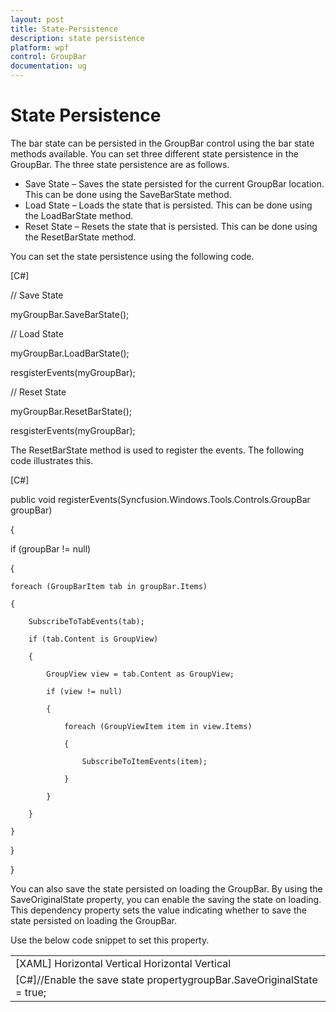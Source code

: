 ```yaml
---
layout: post
title: State-Persistence
description: state persistence
platform: wpf
control: GroupBar
documentation: ug
---
```


# State Persistence

The bar state can be persisted in the GroupBar control using the bar state methods available. You can set three different state persistence in the GroupBar. The three state persistence are as follows.

* Save State – Saves the state persisted for the current GroupBar location. This can be done using the SaveBarState method.
* Load State – Loads the state that is persisted. This can be done using the LoadBarState method.
* Reset State – Resets the state that is persisted. This can be done using the ResetBarState method.

You can set the state persistence using the following code.



[C#]



// Save State

myGroupBar.SaveBarState();



// Load State

myGroupBar.LoadBarState();

resgisterEvents(myGroupBar);



// Reset State

myGroupBar.ResetBarState();

resgisterEvents(myGroupBar);



The ResetBarState method is used to register the events. The following code illustrates this.



[C#]



public void registerEvents(Syncfusion.Windows.Tools.Controls.GroupBar groupBar)

{

if (groupBar != null)

{

    foreach (GroupBarItem tab in groupBar.Items)

    {

        SubscribeToTabEvents(tab);

        if (tab.Content is GroupView)

        {

            GroupView view = tab.Content as GroupView;

            if (view != null)

            {

                foreach (GroupViewItem item in view.Items)

                {

                    SubscribeToItemEvents(item);

                }

            }

        }

    }

}

}



You can also save the state persisted on loading the GroupBar. By using the SaveOriginalState property, you can enable the saving the state on loading. This dependency property sets the value indicating whether to save the state persisted on loading the GroupBar. 

Use the below code snippet to set this property.



<table>
<tr>
<td>
[XAML]<!-- Adding GroupBar --><syncfusion:GroupBar Height="200" Width="230" SaveOriginalState="True" Name="groupBar">  <!-- Adding GroupBarItem -->  <syncfusion:GroupBarItem Name="groupBarItem" Header="GroupBarItem" IsSelected="True">    <!-- Adding content for GroupBar item using panel -->    <StackPanel Orientation="Vertical">      <TextBlock Text="GroupBar Orientation" Margin="4,4,2,2"/>      <RadioButton IsChecked="True" Margin="4,2,2,2">Horizontal</RadioButton>      <RadioButton Margin="4,2,2,2">Vertical</RadioButton>      <TextBlock Text="GroupView Orientation" Margin="4,4,2,2"/>      <RadioButton Margin="4,2,2,2">Horizontal</RadioButton>      <RadioButton IsChecked="True" Margin="4,2,2,2">Vertical</RadioButton>    </StackPanel>  </syncfusion:GroupBarItem>  <!-- Adding GroupBarItem -->  <syncfusion:GroupBarItem Name="groupBarItem1" HeaderImageSource="Label.gif" Header="General">    <!-- Adding content for GroupBar item using GroupView -->    <syncfusion:GroupView Name="groupView" IsListViewMode="True">      <syncfusion:GroupViewItem Text="List View"/>      <syncfusion:GroupViewItem Text="Show ContextMenu"/>      <syncfusion:GroupViewItem Text="Show ToolTip"/>    </syncfusion:GroupView>  </syncfusion:GroupBarItem></syncfusion:GroupBar></td></tr>
<tr>
<td>
[C#]//Enable the save state propertygroupBar.SaveOriginalState = true;  </td></tr>
</table>


